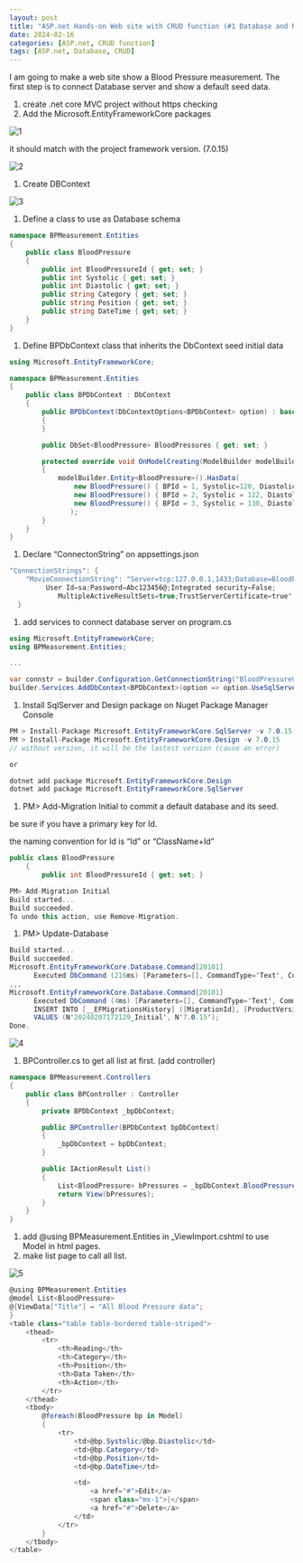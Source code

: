 ```yaml
---
layout: post
title: "ASP.net Hands-on Web site with CRUD function (#1 Database and Read)"
date: 2024-02-16
categories: [ASP.net, CRUD function]
tags: [ASP.net, Database, CRUD]
---
```


I am going to make a web site show a Blood Pressure measurement.
The first step is to connect Database server and show a default seed data.

1. create .net core MVC project without https checking
2. Add the Microsoft.EntityFrameworkCore packages

![1](https://github.com/lgswin/lgswin.github.io/assets/83533586/3534808c-1fea-4dd5-a240-7548a6ee34f6)

it should match with the project framework version. (7.0.15)

![2](https://github.com/lgswin/lgswin.github.io/assets/83533586/bf02fc11-7f77-42a5-94df-1e762f477666)

1. Create DBContext

![3](https://github.com/lgswin/lgswin.github.io/assets/83533586/83dc756f-2504-436f-bbbb-4d4112298da5)

1. Define a class to use as Database schema

```csharp
namespace BPMeasurement.Entities
{
	public class BloodPressure
	{
		public int BloodPressureId { get; set; }
		public int Systolic { get; set; }
		public int Diastolic { get; set; }
		public string Category { get; set; }
		public string Position { get; set; }
		public string DateTime { get; set; }
	}
}
```

1. Define BPDbContext class that inherits the DbContext
   seed initial data

```csharp
using Microsoft.EntityFrameworkCore;

namespace BPMeasurement.Entities
{
    public class BPDbContext : DbContext
	{
		public BPDbContext(DbContextOptions<BPDbContext> option) : base(option)
		{
		}

		public DbSet<BloodPressure> BloodPressures { get; set; }

        protected override void OnModelCreating(ModelBuilder modelBuilder)
        {
            modelBuilder.Entity<BloodPressure>().HasData(
                new BloodPressure() { BPId = 1, Systolic=120, Diastolic=80, Category="Normal", Position="Sitting", DateTime="1996-02-09"},
                new BloodPressure() { BPId = 2, Systolic = 122, Diastolic = 79, Category = "Normal", Position = "Sitting", DateTime = "1996-02-09" },
                new BloodPressure() { BPId = 3, Systolic = 130, Diastolic = 85, Category = "Normal", Position = "Sitting", DateTime = "1996-02-09" }
               );
        }
    }
}
```

1. Declare “ConnectonString” on appsettings.json

```csharp
"ConnectionStrings": {
    "MovieConnectionString": "Server=tcp:127.0.0.1,1433;Database=BloodPressure;
		 User Id=sa;Password=Abc123456@;Integrated security=False;
			MultipleActiveResultSets=true;TrustServerCertificate=true"
  }
```

1. add services to connect database server on program.cs

```csharp
using Microsoft.EntityFrameworkCore;
using BPMeasurement.Entities;

...

var connstr = builder.Configuration.GetConnectionString("BloodPressureConnectionString");
builder.Services.AddDbContext<BPDbContext>(option => option.UseSqlServer(connstr));
```

1. Install SqlServer and Design package on Nuget Package Manager Console

```csharp
PM > Install-Package Microsoft.EntityFrameworkCore.SqlServer -v 7.0.15
PM > Install-Package Microsoft.EntityFrameworkCore.Design -v 7.0.15
// without version, it will be the lastest version (cause an error)

or

dotnet add package Microsoft.EntityFrameworkCore.Design
dotnet add package Microsoft.EntityFrameworkCore.SqlServer
```

1. PM> Add-Migration Initial to commit a default database and its seed.

be sure if you have a primary key for Id.

the naming convention for Id is “Id” or “ClassName+Id”

```csharp
public class BloodPressure
	{
		public int BloodPressureId { get; set; }
```

```csharp
PM> Add-Migration Initial
Build started...
Build succeeded.
To undo this action, use Remove-Migration.
```

1. PM> Update-Database

```csharp
Build started...
Build succeeded.
Microsoft.EntityFrameworkCore.Database.Command[20101]
      Executed DbCommand (216ms) [Parameters=[], CommandType='Text', CommandTimeout='60']
,,,
Microsoft.EntityFrameworkCore.Database.Command[20101]
      Executed DbCommand (4ms) [Parameters=[], CommandType='Text', CommandTimeout='30']
      INSERT INTO [__EFMigrationsHistory] ([MigrationId], [ProductVersion])
      VALUES (N'20240207172129_Initial', N'7.0.15');
Done.
```

![4](https://github.com/lgswin/lgswin.github.io/assets/83533586/b36cabc6-d399-42e3-848b-a81db284ece2)

1. BPController.cs to get all list at first. (add controller)

```csharp
namespace BPMeasurement.Controllers
{
    public class BPController : Controller
    {
        private BPDbContext _bpDbContext;

        public BPController(BPDbContext bpDbContext)
        {
            _bpDbContext = bpDbContext;
        }

        public IActionResult List()
        {
            List<BloodPressure> bPressures = _bpDbContext.BloodPressures.OrderBy(m => m.DateTime).ToList();
            return View(bPressures);
        }
    }
}
```

1. add @using BPMeasurement.Entities in \_ViewImport.cshtml to use Model in html pages.
2. make list page to call all list.

![5](https://github.com/lgswin/lgswin.github.io/assets/83533586/d6432d8c-a956-4540-9696-64df959bce2e)

```csharp
@using BPMeasurement.Entities
@model List<BloodPressure>
@{ViewData["Title"] = "All Blood Pressure data";
}
<table class="table table-bordered table-striped">
    <thead>
        <tr>
            <th>Reading</th>
            <th>Category</th>
            <th>Position</th>
            <th>Data Taken</th>
            <th>Action</th>
        </tr>
    </thead>
    <tbody>
        @foreach(BloodPressure bp in Model)
        {
            <tr>
                <td>@bp.Systolic/@bp.Diastolic</td>
                <td>@bp.Category</td>
                <td>@bp.Position</td>
                <td>@bp.DateTime</td>

                <td>
                    <a href="#">Edit</a>
                    <span class="mx-1">|</span>
                    <a href="#">Delete</a>
                </td>
            </tr>
        }
    </tbody>
</table>
```
